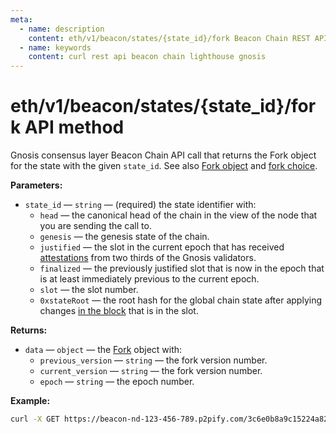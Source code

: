 ```yaml
---
meta:
  - name: description
    content: eth/v1/beacon/states/{state_id}/fork Beacon Chain REST API call details and examples.
  - name: keywords
    content: curl rest api beacon chain lighthouse gnosis
---
```


# eth/v1/beacon/states/{state_id}/fork API method

Gnosis consensus layer Beacon Chain API call that returns the Fork object for the state with the given `state_id`. See also [Fork object](https://github.com/ethereum/consensus-specs/blob/dev/specs/phase0/beacon-chain.md#fork) and [fork choice](https://ethereum.org/en/developers/docs/consensus-mechanisms/pos/gasper/#fork-choice).

**Parameters:**

* `state_id` — `string` — (required) the state identifier with:
  * `head` — the canonical head of the chain in the view of the node that you are sending the call to.
  * `genesis` — the genesis state of the chain.
  * `justified` — the slot in the current epoch that has received [attestations](https://ethereum.org/en/developers/docs/consensus-mechanisms/pos/attestations/) from two thirds of the Gnosis validators.
  * `finalized` — the previously justified slot that is now in the epoch that is at least immediately previous to the current epoch.
  * `slot` — the slot number.
  * `0xstateRoot` — the root hash for the global chain state after applying changes [in the block](https://ethereum.org/en/developers/docs/blocks/) that is in the slot.

**Returns:**

* `data` — `object` — the [Fork](https://github.com/ethereum/consensus-specs/blob/dev/specs/phase0/beacon-chain.md#fork) object with:
  * `previous_version` — `string` — the fork version number.
  * `current_version` — `string` — the fork version number.
  * `epoch` — `string` — the epoch number.

**Example:**

``` sh
curl -X GET https://beacon-nd-123-456-789.p2pify.com/3c6e0b8a9c15224a8228b9a98ca1531d/eth/v1/beacon/states/finalized/fork
```
